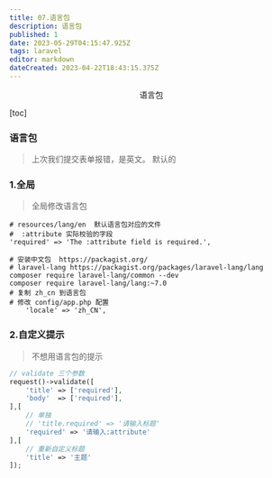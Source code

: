 ```yaml
---
title: 07.语言包
description: 语言包
published: 1
date: 2023-05-29T04:15:47.925Z
tags: laravel
editor: markdown
dateCreated: 2023-04-22T18:43:15.375Z
---
```


<center>语言包</center>





[toc]





### 语言包

> 上次我们提交表单报错，是英文。 默认的







### 1.全局

> 全局修改语言包

```shell
# resources/lang/en  默认语言包对应的文件
#  :attribute 实际校验的字段	
'required' => 'The :attribute field is required.',
 
# 安装中文包  https://packagist.org/
# laravel-lang https://packagist.org/packages/laravel-lang/lang
composer require laravel-lang/common --dev
composer require laravel-lang/lang:~7.0
# 复制 zh_cn 到语言包
# 修改 config/app.php 配置
    'locale' => 'zh_CN',
```





### 2.自定义提示

> 不想用语言包的提示

```php
// validate 三个参数
request()->validate([
    'title' => ['required'],
    'body'  => ['required'],
],[
    // 单独
    // 'title.required' => '请输入标题'
    'required' => '请输入:attribute'
],[
    // 重新自定义标题
    'title' => '主题'
]);
```

